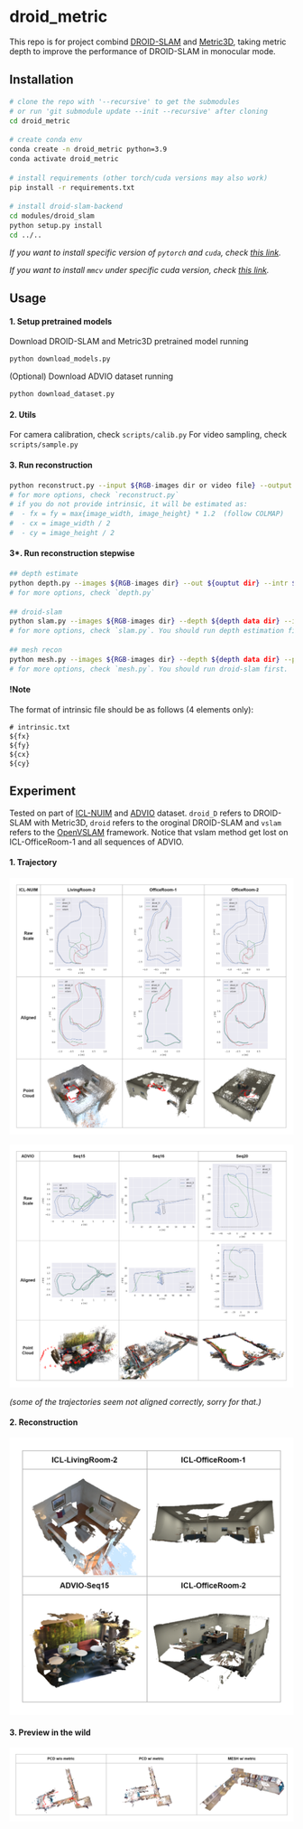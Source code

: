 # droid_metric

This repo is for project combind [DROID-SLAM](https://github.com/princeton-vl/DROID-SLAM) and [Metric3D](https://github.com/YvanYin/Metric3D), taking metric depth to improve the performance of DROID-SLAM in monocular mode.

## Installation
```bash
# clone the repo with '--recursive' to get the submodules
# or run 'git submodule update --init --recursive' after cloning
cd droid_metric

# create conda env
conda create -n droid_metric python=3.9
conda activate droid_metric

# install requirements (other torch/cuda versions may also work)
pip install -r requirements.txt

# install droid-slam-backend
cd modules/droid_slam
python setup.py install
cd ../..
```

*If you want to install specific version of `pytorch` and `cuda`, check [this link](https://pytorch.org/get-started/previous-versions/).*

*If you want to install `mmcv` under specific cuda version, check [this link](https://mmcv.readthedocs.io/en/latest/get_started/installation.html).*

## Usage
#### 1. Setup pretrained models
Download DROID-SLAM and Metric3D pretrained model running
```bash
python download_models.py
```

(Optional) Download ADVIO dataset running
```bash
python download_dataset.py
```

#### 2. Utils
For camera calibration, check `scripts/calib.py`
For video sampling, check `scripts/sample.py`

#### 3. Run reconstruction
```bash
python reconstruct.py --input ${RGB-images dir or video file} --output ${ouptut dir} --intr ${intrinsic file} --viz
# for more options, check `reconstruct.py`
# if you do not provide intrinsic, it will be estimated as:
#  - fx = fy = max{image_width, image_height} * 1.2  (follow COLMAP)
#  - cx = image_width / 2
#  - cy = image_height / 2
```

#### 3*. Run reconstruction stepwise
```bash
## depth estimate
python depth.py --images ${RGB-images dir} --out ${ouptut dir} --intr ${intrinsic file}
# for more options, check `depth.py`

## droid-slam
python slam.py --images ${RGB-images dir} --depth ${depth data dir} --intr ${intrinsic file} --out-poses ${output poses dir} --viz
# for more options, check `slam.py`. You should run depth estimation first.

## mesh recon
python mesh.py --images ${RGB-images dir} --depth ${depth data dir} --poses ${poses dir} --intr ${intrinsic file} --save ${output mesh path}
# for more options, check `mesh.py`. You should run droid-slam first.
```

#### !Note
The format of intrinsic file should be as follows (4 elements only):
```
# intrinsic.txt
${fx}
${fy}
${cx}
${cy}
``` 


## Experiment
Tested on part of [ICL-NUIM](https://www.doc.ic.ac.uk/~ahanda/VaFRIC/iclnuim.html) and [ADVIO](https://github.com/AaltoVision/ADVIO) dataset. `droid_D` refers to DROID-SLAM with Metric3D, `droid` refers to the oroginal DROID-SLAM and `vslam` refers to the [OpenVSLAM](https://github.com/stella-cv/stella_vslam) framework. Notice that vslam method get lost on ICL-OfficeRoom-1 and all sequences of ADVIO. 

#### 1. Trajectory

![icl-traj](assets/traj_icl.png)

![advio-traj](assets/traj_advio.png)

*(some of the trajectories seem not aligned correctly, sorry for that.)*

#### 2. Reconstruction

![mesh](assets/mesh.png)

#### 3. Preview in the wild

![wild](assets/wild_p.png)
